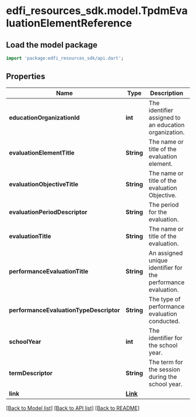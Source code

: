 # edfi_resources_sdk.model.TpdmEvaluationElementReference

## Load the model package
```dart
import 'package:edfi_resources_sdk/api.dart';
```

## Properties
Name | Type | Description | Notes
------------ | ------------- | ------------- | -------------
**educationOrganizationId** | **int** | The identifier assigned to an education organization. | 
**evaluationElementTitle** | **String** | The name or title of the evaluation element. | 
**evaluationObjectiveTitle** | **String** | The name or title of the evaluation Objective. | 
**evaluationPeriodDescriptor** | **String** | The period for the evaluation. | 
**evaluationTitle** | **String** | The name or title of the evaluation. | 
**performanceEvaluationTitle** | **String** | An assigned unique identifier for the performance evaluation. | 
**performanceEvaluationTypeDescriptor** | **String** | The type of performance evaluation conducted. | 
**schoolYear** | **int** | The identifier for the school year. | 
**termDescriptor** | **String** | The term for the session during the school year. | 
**link** | [**Link**](Link.md) |  | [optional] 

[[Back to Model list]](../README.md#documentation-for-models) [[Back to API list]](../README.md#documentation-for-api-endpoints) [[Back to README]](../README.md)


